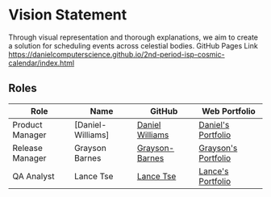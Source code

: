 # Vision Statement
Through visual representation and thorough explanations, we aim to create a solution for scheduling events across celestial bodies.
GitHub Pages Link https://danielcomputerscience.github.io/2nd-period-isp-cosmic-calendar/index.html


## Roles
| Role            | Name            | GitHub                                            | Web Portfolio                                                                                                         |
|-----------------|-----------------|------------------------------------------------------------|-----------------------------------------------------------------------------------------------------------------------------------------|
| Product Manager |[Daniel-Williams] |[Daniel Williams](https://github.com/DanielComputerScience)| [Daniel's Portfolio](https://codermerlin.academy/users/elijah-williams/Digital%20Portfolio/index.html)|
| Release Manager | Grayson Barnes   | [Grayson-Barnes](https://github.com/theo-y-hky39)| [Grayson's Portfolio](https://codermerlin.academy/users/grayson-barnes/Digital%20Portfolio/index.html)|                                                              
| QA Analyst      | Lance Tse    | [Lance Tse](https://github.com/lance557)                                | [Lance's Portfolio](https://www.codermerlin.academy/users/lance-tse/Digital%20Portfolio/index.html)                                                                                                     |


